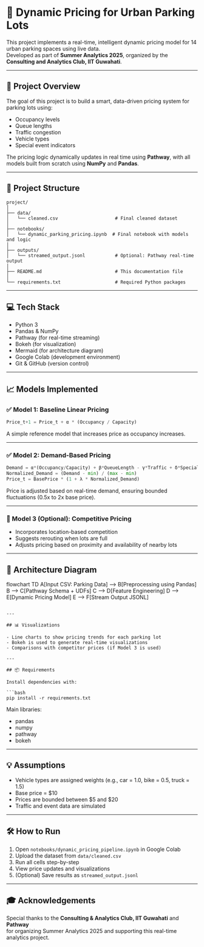 # 🚗 Dynamic Pricing for Urban Parking Lots

This project implements a real-time, intelligent dynamic pricing model for 14 urban parking spaces using live data.  
Developed as part of **Summer Analytics 2025**, organized by the **Consulting and Analytics Club, IIT Guwahati**.

---

## 📌 Project Overview

The goal of this project is to build a smart, data-driven pricing system for parking lots using:

- Occupancy levels
- Queue lengths
- Traffic congestion
- Vehicle types
- Special event indicators

The pricing logic dynamically updates in real time using **Pathway**, with all models built from scratch using **NumPy** and **Pandas**.

---

## 📂 Project Structure

```
project/
│
├── data/
│   └── cleaned.csv                     # Final cleaned dataset
│
├── notebooks/
│   └── dynamic_parking_pricing.ipynb  # Final notebook with models and logic
│
├── outputs/
│   └── streamed_output.jsonl           # Optional: Pathway real-time output
│
├── README.md                           # This documentation file
│
└── requirements.txt                    # Required Python packages
```

---

## 💻 Tech Stack

- Python 3
- Pandas & NumPy
- Pathway (for real-time streaming)
- Bokeh (for visualization)
- Mermaid (for architecture diagram)
- Google Colab (development environment)
- Git & GitHub (version control)

---

## 📈 Models Implemented

### ✅ Model 1: Baseline Linear Pricing

```python
Price_t+1 = Price_t + α * (Occupancy / Capacity)
```

A simple reference model that increases price as occupancy increases.

---

### ✅ Model 2: Demand-Based Pricing

```python
Demand = α*(Occupancy/Capacity) + β*QueueLength - γ*Traffic + δ*SpecialDay + ε*VehicleTypeWeight
Normalized_Demand = (Demand - min) / (max - min)
Price_t = BasePrice * (1 + λ * Normalized_Demand)
```

Price is adjusted based on real-time demand, ensuring bounded fluctuations (0.5x to 2x base price).

---

### 🔁 Model 3 (Optional): Competitive Pricing

- Incorporates location-based competition
- Suggests rerouting when lots are full
- Adjusts pricing based on proximity and availability of nearby lots

---

## 🔧 Architecture Diagram

flowchart TD
    A[Input CSV: Parking Data] --> B[Preprocessing using Pandas]
    B --> C[Pathway Schema + UDFs]
    C --> D[Feature Engineering]
    D --> E[Dynamic Pricing Model]
    E --> F[Stream Output JSONL]


```

---

## 📊 Visualizations

- Line charts to show pricing trends for each parking lot
- Bokeh is used to generate real-time visualizations
- Comparisons with competitor prices (if Model 3 is used)

---

## 📦 Requirements

Install dependencies with:

```bash
pip install -r requirements.txt
```

Main libraries:
- pandas
- numpy
- pathway
- bokeh

---

## 💡 Assumptions

- Vehicle types are assigned weights (e.g., car = 1.0, bike = 0.5, truck = 1.5)
- Base price = $10
- Prices are bounded between $5 and $20
- Traffic and event data are simulated

---

## 🛠 How to Run

1. Open `notebooks/dynamic_pricing_pipeline.ipynb` in Google Colab
2. Upload the dataset from `data/cleaned.csv`
3. Run all cells step-by-step
4. View price updates and visualizations
5. (Optional) Save results as `streamed_output.jsonl`

---

## 🎓 Acknowledgements

Special thanks to the **Consulting & Analytics Club, IIT Guwahati** and **Pathway**  
for organizing Summer Analytics 2025 and supporting this real-time analytics project.
